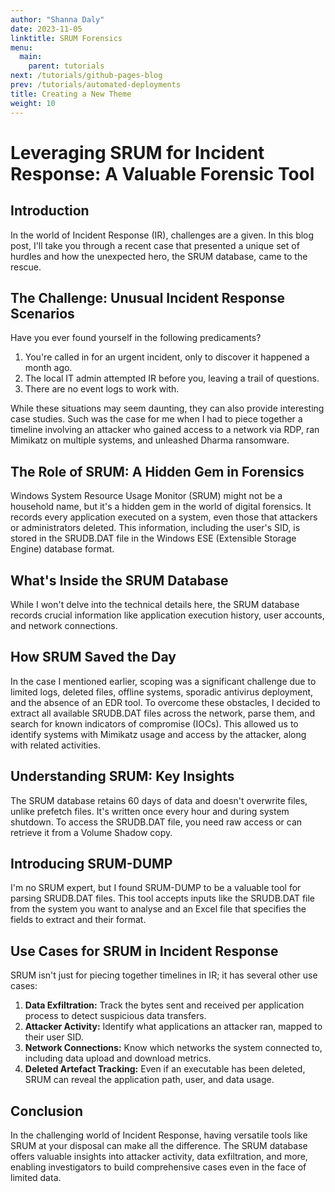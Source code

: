 ```yaml
---
author: "Shanna Daly"
date: 2023-11-05
linktitle: SRUM Forensics
menu:
  main:
    parent: tutorials
next: /tutorials/github-pages-blog
prev: /tutorials/automated-deployments
title: Creating a New Theme
weight: 10
---
```


# Leveraging SRUM for Incident Response: A Valuable Forensic Tool

## Introduction

In the world of Incident Response (IR), challenges are a given. In this blog post, I'll take you through a recent case that presented a unique set of hurdles and how the unexpected hero, the SRUM database, came to the rescue.

## The Challenge: Unusual Incident Response Scenarios

Have you ever found yourself in the following predicaments?

1. You're called in for an urgent incident, only to discover it happened a month ago.
2. The local IT admin attempted IR before you, leaving a trail of questions.
3. There are no event logs to work with.

While these situations may seem daunting, they can also provide interesting case studies. Such was the case for me when I had to piece together a timeline involving an attacker who gained access to a network via RDP, ran Mimikatz on multiple systems, and unleashed Dharma ransomware.

## The Role of SRUM: A Hidden Gem in Forensics

Windows System Resource Usage Monitor (SRUM) might not be a household name, but it's a hidden gem in the world of digital forensics. It records every application executed on a system, even those that attackers or administrators deleted. This information, including the user's SID, is stored in the SRUDB.DAT file in the Windows ESE (Extensible Storage Engine) database format.

## What's Inside the SRUM Database

While I won't delve into the technical details here, the SRUM database records crucial information like application execution history, user accounts, and network connections.

## How SRUM Saved the Day

In the case I mentioned earlier, scoping was a significant challenge due to limited logs, deleted files, offline systems, sporadic antivirus deployment, and the absence of an EDR tool. To overcome these obstacles, I decided to extract all available SRUDB.DAT files across the network, parse them, and search for known indicators of compromise (IOCs). This allowed us to identify systems with Mimikatz usage and access by the attacker, along with related activities.

## Understanding SRUM: Key Insights

The SRUM database retains 60 days of data and doesn't overwrite files, unlike prefetch files. It's written once every hour and during system shutdown. To access the SRUDB.DAT file, you need raw access or can retrieve it from a Volume Shadow copy.

## Introducing SRUM-DUMP

I'm no SRUM expert, but I found SRUM-DUMP to be a valuable tool for parsing SRUDB.DAT files. This tool accepts inputs like the SRUDB.DAT file from the system you want to analyse and an Excel file that specifies the fields to extract and their format.

## Use Cases for SRUM in Incident Response

SRUM isn't just for piecing together timelines in IR; it has several other use cases:

1. **Data Exfiltration:** Track the bytes sent and received per application process to detect suspicious data transfers.
2. **Attacker Activity:** Identify what applications an attacker ran, mapped to their user SID.
3. **Network Connections:** Know which networks the system connected to, including data upload and download metrics.
4. **Deleted Artefact Tracking:** Even if an executable has been deleted, SRUM can reveal the application path, user, and data usage.

## Conclusion

In the challenging world of Incident Response, having versatile tools like SRUM at your disposal can make all the difference. The SRUM database offers valuable insights into attacker activity, data exfiltration, and more, enabling investigators to build comprehensive cases even in the face of limited data.
